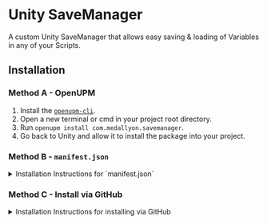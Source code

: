 # Unity SaveManager
A custom Unity SaveManager that allows easy saving &amp; loading of Variables in any of your Scripts.

## Installation

### Method A - OpenUPM

1. Install the [`openupm-cli`](https://github.com/openupm/openupm-cli#installation).
2. Open a new terminal or cmd in your project root directory.
3. Run `openupm install com.medallyon.savemanager`.
4. Go back to Unity and allow it to install the package into your project.

### Method B - `manifest.json`

<details>
  <summary>Installation Instructions for `manifest.json`</summary>
  
  1. Open the `manifest.json` file found in your project root directory under `Packages > manifest.json`
  2. Add `"com.medallyon.savemanager": "https://github.com/medallyon/unity-savemanager.git",` to the `dependencies` object.
  3. Go back to Unity and allow it to install the package into your project.
  
</details>

### Method C - Install via GitHub

<details>
  <summary>Installation Instructions for installing via GitHub</summary>
  
  1. In the Unity Editor, open the **Package Manager** window (`Window > Package Manager`).
  2. Click the ➕ sign in the top-left corner of the Package Manager and select **Add package from git URL...**
  3. Insert `https://github.com/medallyon/unity-savemanager.git` and click **Add**.
  
</details>
